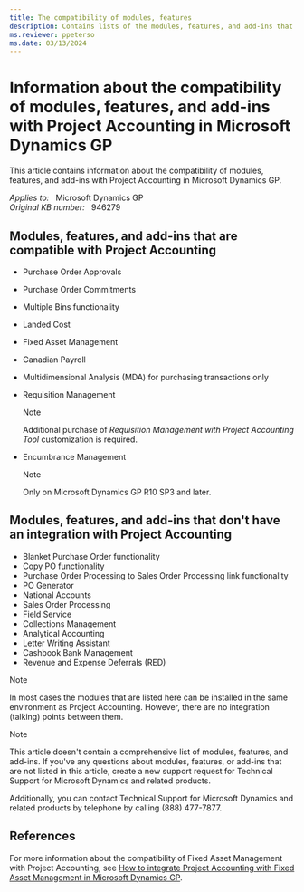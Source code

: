 ```yaml
---
title: The compatibility of modules, features
description: Contains lists of the modules, features, and add-ins that are compatible or incompatible with Project Accounting.
ms.reviewer: ppeterso
ms.date: 03/13/2024
---
```

# Information about the compatibility of modules, features, and add-ins with Project Accounting in Microsoft Dynamics GP

This article contains information about the compatibility of modules, features, and add-ins with Project Accounting in Microsoft Dynamics GP.

_Applies to:_ &nbsp; Microsoft Dynamics GP  
_Original KB number:_ &nbsp; 946279

## Modules, features, and add-ins that are compatible with Project Accounting

- Purchase Order Approvals
- Purchase Order Commitments
- Multiple Bins functionality
- Landed Cost
- Fixed Asset Management
- Canadian Payroll
- Multidimensional Analysis (MDA) for purchasing transactions only
- Requisition Management

    > [!NOTE]
    > Additional purchase of *Requisition Management with Project Accounting Tool* customization is required.
- Encumbrance Management
    > [!NOTE]
    > Only on Microsoft Dynamics GP R10 SP3 and later.

## Modules, features, and add-ins that don't have an integration with Project Accounting

- Blanket Purchase Order functionality
- Copy PO functionality
- Purchase Order Processing to Sales Order Processing link functionality
- PO Generator
- National Accounts
- Sales Order Processing
- Field Service
- Collections Management
- Analytical Accounting
- Letter Writing Assistant
- Cashbook Bank Management
- Revenue and Expense Deferrals (RED)

> [!NOTE]
> In most cases the modules that are listed here can be installed in the same environment as Project Accounting. However, there are no integration (talking) points between them.

> [!NOTE]
> This article doesn't contain a comprehensive list of modules, features, and add-ins. If you've any questions about modules, features, or add-ins that are not listed in this article, create a new support request for Technical Support for Microsoft Dynamics and related products.

Additionally, you can contact Technical Support for Microsoft Dynamics and related products by telephone by calling (888) 477-7877.

## References

For more information about the compatibility of Fixed Asset Management with Project Accounting, see [How to integrate Project Accounting with Fixed Asset Management in Microsoft Dynamics GP](https://support.microsoft.com/help/936276).
